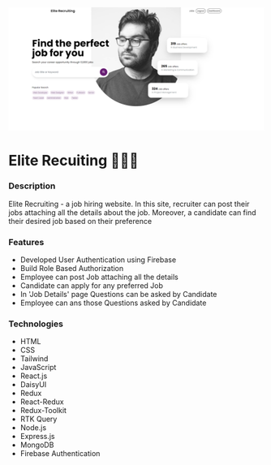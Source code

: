 ![alt text](/screenshots/Home-Page.png)

# Elite Recuiting 🧑‍💼💼

### Description
<p>Elite Recruiting - a job hiring website. In this site, recruiter can post their jobs attaching all the details about the job. Moreover, a candidate can find their desired job based on their preference</p>

### Features
- Developed User Authentication using Firebase
- Build Role Based Authorization 
- Employee can post Job attaching all the details
- Candidate can apply for any preferred Job
- In 'Job Details' page Questions can be asked by Candidate
- Employee can ans those Questions asked by Candidate

### Technologies
- HTML
- CSS 
- Tailwind
- JavaScript
- React.js
- DaisyUI
- Redux
- React-Redux
- Redux-Toolkit
- RTK Query
- Node.js
- Express.js
- MongoDB
- Firebase Authentication